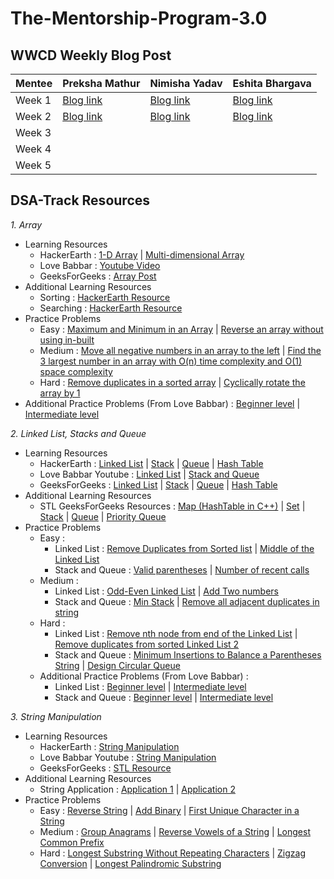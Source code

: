 # The-Mentorship-Program-3.0

## WWCD Weekly Blog Post
| Mentee  | Preksha Mathur | Nimisha Yadav | Eshita Bhargava |
| ------------- | ------------- | ------------- | ------------- |
| Week 1  | [Blog link](https://preksha-mathur12.medium.com/my-experience-as-a-mentee-in-women-who-code-delhi-mentorship-program-week-1-bb70db2cb7e5)  | [Blog link](https://medium.com/@nimishayadav/a-new-opportunity-means-a-fresh-start-and-a-chance-to-bring-to-reality-all-the-wonderful-6ddd6724e734)  | [Blog link](https://eshitabhargava.medium.com/women-who-code-delhi-mentorship-program-3-0-week-1-f2b13ce42594)  |
| Week 2  | [Blog link](https://preksha-mathur12.medium.com/my-experience-as-a-mentee-in-women-who-code-delhi-mentorship-program-week-2-a1e7c1446b2e) | [Blog link](https://nimishayadav.medium.com/week-2-of-women-who-code-mentorship-program-fc35df6e4f50) | [Blog link](https://eshitabhargava.medium.com/women-who-code-delhi-mentorship-program-3-0-week-2-d79f7b51c782) |
| Week 3  |  |  |  |
| Week 4  |  |  |  |
| Week 5  |  |  |  |

## DSA-Track Resources

*1. Array*
- Learning Resources
  - HackerEarth : [1-D Array](https://www.hackerearth.com/practice/data-structures/arrays/1-d/tutorial/) |  [Multi-dimensional Array](https://www.hackerearth.com/practice/data-structures/arrays/multi-dimensional/tutorial/)
  - Love Babbar : [Youtube Video](https://www.youtube.com/watch?v=U50xV2ZrvUg&list=PL4PCksYQGLJM2mKe1n8LnFgcm3FRLhxZ9&index=6)
  - GeeksForGeeks : [Array Post](https://www.geeksforgeeks.org/array-data-structure/)
- Additional Learning Resources
  - Sorting : [HackerEarth Resource](https://www.hackerearth.com/practice/algorithms/sorting/bubble-sort/tutorial/)
  - Searching : [HackerEarth Resource](https://www.hackerearth.com/practice/algorithms/searching/linear-search/tutorial/)
- Practice Problems
  - Easy : [Maximum and Minimum in an Array](https://www.geeksforgeeks.org/program-find-minimum-maximum-element-array/) | [Reverse an array without using in-built](https://www.geeksforgeeks.org/write-a-program-to-reverse-an-array-or-string/)
  - Medium : [Move all negative numbers in an array to the left](https://www.geeksforgeeks.org/move-negative-numbers-beginning-positive-end-constant-extra-space/) | [Find the 3 largest number in an array with O(n) time complexity and O(1) space complexity](https://www.geeksforgeeks.org/third-largest-element-array-distinct-elements/)
  - Hard : [Remove duplicates in a sorted array](https://www.geeksforgeeks.org/remove-duplicates-sorted-array/) | [Cyclically rotate the array by 1](https://practice.geeksforgeeks.org/problems/cyclically-rotate-an-array-by-one2614/1)
- Additional Practice Problems (From Love Babbar) : [Beginner level](https://onedrive.live.com/?authkey=%21AAS2BR1TOHr1vyA&cid=842AECBB531CCEA4&id=842AECBB531CCEA4%218808&parId=842AECBB531CCEA4%218803&o=OneUp) | [Intermediate level](https://onedrive.live.com/?authkey=%21AE%5F1ta0M0JJiGDI&cid=842AECBB531CCEA4&id=842AECBB531CCEA4%218809&parId=842AECBB531CCEA4%218803&o=OneUp)

*2. Linked List, Stacks and Queue*
- Learning Resources
  - HackerEarth : [Linked List](https://www.hackerearth.com/practice/data-structures/linked-list/singly-linked-list/tutorial/) | [Stack](https://www.hackerearth.com/practice/data-structures/stacks/basics-of-stacks/tutorial/) | [Queue](https://www.hackerearth.com/practice/data-structures/queues/basics-of-queues/tutorial/) | [Hash Table](https://www.hackerearth.com/practice/data-structures/hash-tables/basics-of-hash-tables/tutorial/)
  - Love Babbar Youtube : [Linked List](https://www.youtube.com/watch?v=7aaLHxSLnQA&list=PL4PCksYQGLJM2mKe1n8LnFgcm3FRLhxZ9&index=8) | [Stack and Queue](https://www.youtube.com/watch?v=cHaMZyvRghc&list=PL4PCksYQGLJM2mKe1n8LnFgcm3FRLhxZ9&index=10)
  - GeeksForGeeks : [Linked List](https://www.geeksforgeeks.org/data-structures/linked-list/) | [Stack](https://www.geeksforgeeks.org/stack-data-structure/) | [Queue](https://www.geeksforgeeks.org/queue-data-structure/) | [Hash Table](https://www.geeksforgeeks.org/hashing-data-structure/)
- Additional Learning Resources
  - STL GeeksForGeeks Resources : [Map (HashTable in C++)](https://www.geeksforgeeks.org/map-associative-containers-the-c-standard-template-library-stl/) | [Set](https://www.geeksforgeeks.org/set-in-cpp-stl/) | [Stack](https://www.geeksforgeeks.org/stack-in-cpp-stl/) | [Queue](https://www.geeksforgeeks.org/queue-cpp-stl/) | [Priority Queue](https://www.geeksforgeeks.org/priority-queue-in-cpp-stl/)
- Practice Problems
    - Easy : 
      - Linked List : [Remove Duplicates from Sorted list](https://leetcode.com/problems/remove-duplicates-from-sorted-list/) | [Middle of the Linked List](https://leetcode.com/problems/middle-of-the-linked-list)
      - Stack and Queue : [Valid parentheses](https://leetcode.com/problems/valid-parentheses/) | [Number of recent calls](https://leetcode.com/problems/number-of-recent-calls/)
    - Medium : 
      - Linked List : [Odd-Even Linked List](https://leetcode.com/problems/odd-even-linked-list/) | [Add Two numbers](https://leetcode.com/problems/add-two-numbers/)
      - Stack and Queue : [Min Stack](https://leetcode.com/problems/min-stack/) | [Remove all adjacent duplicates in string](https://leetcode.com/problems/remove-all-adjacent-duplicates-in-string/)
    - Hard : 
      - Linked List : [Remove nth node from end of the Linked List](https://leetcode.com/problems/remove-nth-node-from-end-of-list/) | [Remove duplicates from sorted Linked List 2](https://leetcode.com/problems/remove-duplicates-from-sorted-list-ii/)
      - Stack and Queue : [Minimum Insertions to Balance a Parentheses String](https://leetcode.com/problems/minimum-insertions-to-balance-a-parentheses-string/) | [Design Circular Queue](https://leetcode.com/problems/design-circular-queue/)
  - Additional Practice Problems (From Love Babbar) : 
    - Linked List : [Beginner level](https://onedrive.live.com/?cid=842aecbb531ccea4&id=842AECBB531CCEA4%218961&authkey=%21AEMBFgSyckfUpaw) | [Intermediate level](https://onedrive.live.com/?cid=842aecbb531ccea4&id=842AECBB531CCEA4%218962&authkey=%21AFbmDQIFIZMqRO4)
    - Stack and Queue : [Beginner level](https://drive.google.com/file/d/1q2LyAdlULdrcky3KieE3BNGh4rSpRHnG/view) | [Intermediate level](https://drive.google.com/file/d/1iQ6AVe9FqjziRJJ0jxFP46x79a2x7TCY/view)

*3. String Manipulation*
- Learning Resources
  - HackerEarth : [String Manipulation](https://www.hackerearth.com/practice/algorithms/string-algorithm/basics-of-string-manipulation/tutorial/)
  - Love Babbar Youtube : [String Manipulation](https://www.youtube.com/watch?v=359kHvHNJeE&list=PL4PCksYQGLJM2mKe1n8LnFgcm3FRLhxZ9&index=7)
  - GeeksForGeeks : [STL Resource](https://www.geeksforgeeks.org/stdstring-class-in-c/)
- Additional Learning Resources
  - String Application : [Application 1](https://www.geeksforgeeks.org/c-string-class-and-its-applications/) | [Application 2](https://www.geeksforgeeks.org/c-string-class-applications-set-2/)
- Practice Problems
  - Easy : [Reverse String](https://leetcode.com/problems/reverse-string/) | [Add Binary](https://leetcode.com/problems/add-binary/) | [First Unique Character in a String](https://leetcode.com/problems/first-unique-character-in-a-string/)
  - Medium : [Group Anagrams](https://leetcode.com/problems/group-anagrams/) | [Reverse Vowels of a String](https://leetcode.com/problems/reverse-vowels-of-a-string/) | [Longest Common Prefix](https://leetcode.com/problems/longest-common-prefix/)
  - Hard : [Longest Substring Without Repeating Characters](https://leetcode.com/problems/longest-substring-without-repeating-characters) | [Zigzag Conversion](https://leetcode.com/problems/zigzag-conversion/) | [Longest Palindromic Substring](https://leetcode.com/problems/longest-palindromic-substring/)

  



